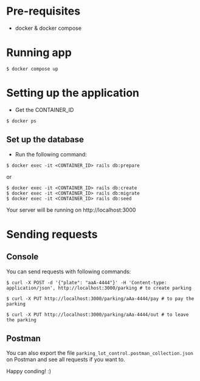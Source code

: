 # Pre-requisites

- docker & docker compose

# Running app
```
$ docker compose up
```

# Setting up the application

- Get the CONTAINER_ID
```
$ docker ps
```

## Set up the database
- Run the following command:

```
$ docker exec -it <CONTAINER_ID> rails db:prepare
```

or

```
$ docker exec -it <CONTAINER_ID> rails db:create
$ docker exec -it <CONTAINER_ID> rails db:migrate
$ docker exec -it <CONTAINER_ID> rails db:seed
```

Your server will be running on http://localhost:3000

# Sending requests

## Console

You can send requests with following commands:

```
$ curl -X POST -d '{"plate": "aaA-4444"}' -H 'Content-type: application/json', http://localhost:3000/parking # to create parking

$ curl -X PUT http://localhost:3000/parking/aAa-4444/pay # to pay the parking

$ curl -X PUT http://localhost:3000/parking/aAa-4444/out # to leave the parking

```

## Postman

You can also export the file `parking_lot_control.postman_collection.json` on Postman and see all requests if you want to.

Happy conding! :)